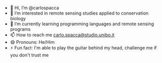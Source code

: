 - 👋 Hi, I’m @carlospacca
- 👀 I’m interested in remote sensing studies applied to conservation biology
- 🌱 I’m currently learning programming languages and remote sensing programs
- 📫 How to reach me carlo.spacca@studio.unibo.it
- 😄 Pronouns: He/Him
- ⚡ Fun fact: I'm able to play the guitar behind my head, challenge me if you don't trust me

<!---
carlospacca/carlospacca is a ✨ special ✨ repository because its `README.md` (this file) appears on your GitHub profile.
You can click the Preview link to take a look at your changes.
--->
